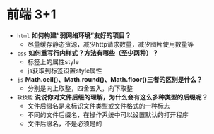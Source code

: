 # 前端 3+1
- `html` **如何构建“弱网络环境”友好的项目？**
    - 尽量缓存静态资源，减少http请求数量，减少图片使用数量等
- `css` **如何重写行内样式？方法有哪些（至少两种）？**
    - 标签上的属性style
    - js获取到标签设置style属性
- `js` **Math.ceil()、Math.round()、Math.floor()三者的区别是什么？**
    - 分别是向上取整，四舍五入，向下取整
- `软技能` **说说你对文件后缀的理解，为什么会有这么多种类型的后缀呢？**
    - 文件后缀名是来标识文件类型或文件格式的一种标志
    - 不同的文件后缀名，在操作系统中可以设置默认的打开程序
    - 文件后缀名，不是必须是的